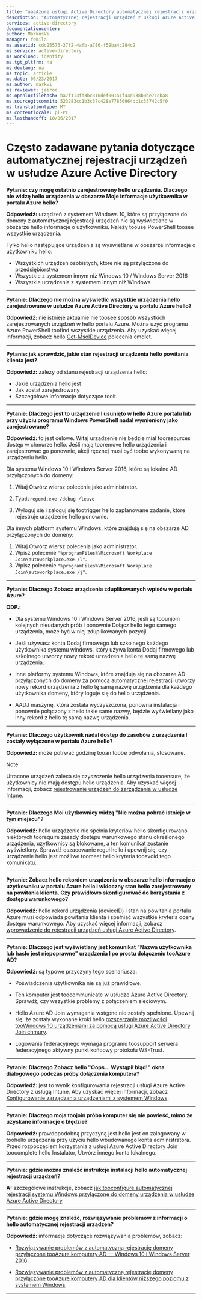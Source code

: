 ```yaml
---
title: "aaaAzure usługi Active Directory automatycznej rejestracji urządzeń — często zadawane pytania | Dokumentacja firmy Microsoft"
description: "Automatycznej rejestracji urządzeń z usługi Azure Active Directory — często zadawane pytania."
services: active-directory
documentationcenter: 
author: MarkusVi
manager: femila
ms.assetid: cdc25576-37f2-4afb-a786-f59ba4c284c2
ms.service: active-directory
ms.workload: identity
ms.tgt_pltfrm: na
ms.devlang: na
ms.topic: article
ms.date: 06/23/2017
ms.author: markvi
ms.reviewer: jairoc
ms.openlocfilehash: ba7f113fd3bc310def001a1f44d938b0be71dba8
ms.sourcegitcommit: 523283cc1b3c37c428e77850964dc1c33742c5f0
ms.translationtype: MT
ms.contentlocale: pl-PL
ms.lasthandoff: 10/06/2017
---
```

# <a name="azure-active-directory-automatic-device-registration-faq"></a>Często zadawane pytania dotyczące automatycznej rejestracji urządzeń w usłudze Azure Active Directory

**Pytanie: czy mogę ostatnio zarejestrowany hello urządzenia. Dlaczego nie widzę hello urządzenia w obszarze Moje informacje użytkownika w portalu Azure hello?**

**Odpowiedź:** urządzeń z systemem Windows 10, które są przyłączone do domeny z automatycznej rejestracji urządzeń nie są wyświetlane w obszarze hello informacje o użytkowniku.
Należy toouse PowerShell toosee wszystkie urządzenia. 

Tylko hello następujące urządzenia są wyświetlane w obszarze informacje o użytkowniku hello:

- Wszystkich urządzeń osobistych, które nie są przyłączone do przedsiębiorstwa 
- Wszystkie z systemem innym niż Windows 10 / Windows Server 2016 
- Wszystkie urządzenia z systemem innym niż Windows 

---

**Pytanie: Dlaczego nie można wyświetlić wszystkie urządzenia hello zarejestrowane w usłudze Azure Active Directory w portalu Azure hello?** 

**Odpowiedź:** nie istnieje aktualnie nie toosee sposób wszystkich zarejestrowanych urządzeń w hello portalu Azure. Można użyć programu Azure PowerShell toofind wszystkie urządzenia. Aby uzyskać więcej informacji, zobacz hello [Get-MsolDevice](/powershell/module/msonline/get-msoldevice?view=azureadps-1.0) polecenia cmdlet.

--- 

**Pytanie: jak sprawdzić, jakie stan rejestracji urządzenia hello powitania klienta jest?**

**Odpowiedź:** zależy od stanu rejestracji urządzenia hello:

- Jakie urządzenia hello jest
- Jak został zarejestrowany 
- Szczegółowe informacje dotyczące tooit. 
 

---

**Pytanie: Dlaczego jest to urządzenie I usunięto w hello Azure portalu lub przy użyciu programu Windows PowerShell nadal wymieniony jako zarejestrowane?**

**Odpowiedź:** to jest celowe. Witaj urządzenie nie będzie miał tooresources dostęp w chmurze hello. Jeśli mają tooremove hello urządzenia i zarejestrować go ponownie, akcji ręcznej musi być toobe wykonywaną na urządzeniu hello. 

Dla systemu Windows 10 i Windows Server 2016, które są lokalne AD przyłączonych do domeny:

1.  Witaj Otwórz wiersz polecenia jako administrator.

2.  Typ`dsregcmd.exe /debug /leave`

3.  Wyloguj się i zaloguj się tootrigger hello zaplanowane zadanie, które rejestruje urządzenie hello ponownie. 

Dla innych platform systemu Windows, które znajdują się na obszarze AD przyłączonych do domeny:

1.  Witaj Otwórz wiersz polecenia jako administrator.
2.  Wpisz polecenie `"%programFiles%\Microsoft Workplace Join\autoworkplace.exe /l"`.
3.  Wpisz polecenie `"%programFiles%\Microsoft Workplace Join\autoworkplace.exe /j"`.

---

**Pytanie: Dlaczego Zobacz urządzenia zduplikowanych wpisów w portalu Azure?**

**ODP.:**

-   Dla systemu Windows 10 i Windows Server 2016, jeśli są toounjoin kolejnych nieudanych prób i ponownie Dołącz hello tego samego urządzenia, może być w niej zduplikowanych pozycji. 

-   Jeśli używasz konta Dodaj firmowego lub szkolnego każdego użytkownika systemu windows, który używa konta Dodaj firmowego lub szkolnego utworzy nowy rekord urządzenia hello tę samą nazwę urządzenia.

-   Inne platformy systemu Windows, które znajdują się na obszarze AD przyłączonych do domeny za pomocą automatycznej rejestracji utworzy nowy rekord urządzenia z hello tę samą nazwę urządzenia dla każdego użytkownika domeny, który loguje się do hello urządzenia. 

-   AADJ maszynę, która została wyczyszczona, ponowna instalacja i ponownie połączony z hello takie same nazwy, będzie wyświetlany jako inny rekord z hello tę samą nazwę urządzenia.

---

**Pytanie: Dlaczego użytkownik nadal dostęp do zasobów z urządzenia I zostały wyłączone w portalu Azure hello?**

**Odpowiedź:** może potrwać godzinę tooan toobe odwołania, stosowane.

>[!Note] 
>Utracone urządzeń zaleca się czyszczenie hello urządzenia tooensure, że użytkownicy nie mają dostępu hello urządzenia. Aby uzyskać więcej informacji, zobacz [rejestrowanie urządzeń do zarządzania w usłudze Intune](https://docs.microsoft.com/intune/deploy-use/enroll-devices-in-microsoft-intune). 


---

**Pytanie: Dlaczego Moi użytkownicy widzą "Nie można pobrać istnieje w tym miejscu"?**

**Odpowiedź:** hello urządzenie nie spełnia kryteriów hello skonfigurowano niektórych toorequire zasady dostępu warunkowego stanu określonego urządzenia, użytkownicy są blokowane, a ten komunikat zostanie wyświetlony. Sprawdź oszacowanie reguł hello i upewnij się, czy urządzenie hello jest możliwe toomeet hello kryteria tooavoid tego komunikatu.

---


**Pytanie: Zobacz hello rekordem urządzenia w obszarze hello informacje o użytkowniku w portalu Azure hello i widoczny stan hello zarejestrowany na powitania klienta. Czy prawidłowo skonfigurować do korzystania z dostępu warunkowego?**

**Odpowiedź:** hello rekord urządzenia (deviceID) i stan na powitania portalu Azure musi odpowiada powitania klienta i spełniać wszystkie kryteria oceny dostępu warunkowego. Aby uzyskać więcej informacji, zobacz [wprowadzenie do rejestracji urządzeń usługi Azure Active Directory](active-directory-device-registration.md).

---

**Pytanie: Dlaczego jest wyświetlany jest komunikat "Nazwa użytkownika lub hasło jest niepoprawne" urządzenia I po prostu dołączeniu tooAzure AD?**

**Odpowiedź:** są typowe przyczyny tego scenariusza:

- Poświadczenia użytkownika nie są już prawidłowe.

- Ten komputer jest toocommunicate w usłudze Azure Active Directory. Sprawdź, czy wszystkie problemy z połączeniem sieciowym.

- Hello Azure AD Join wymagania wstępne nie zostały spełnione. Upewnij się, że zostały wykonane kroki hello [rozszerzanie możliwości tooWindows 10 urządzeniami za pomocą usługi Azure Active Directory Join chmury](active-directory-azureadjoin-overview.md).  

- Logowania federacyjnego wymaga programu toosupport serwera federacyjnego aktywny punkt końcowy protokołu WS-Trust. 

---

**Pytanie: Dlaczego Zobacz hello "Oops... Wystąpił błąd!" okna dialogowego podczas próby dołączenia komputera?**

**Odpowiedź:** jest to wynik konfigurowania rejestracji usługi Azure Active Directory z usługą Intune. Aby uzyskać więcej informacji, zobacz [Konfigurowanie zarządzania urządzeniami z systemem Windows](https://docs.microsoft.com/intune/deploy-use/set-up-windows-device-management-with-microsoft-intune#azure-active-directory-enrollment).  

---

**Pytanie: Dlaczego moja toojoin próba komputer się nie powieść, mimo że uzyskane informacje o błędzie?**

**Odpowiedź:** prawdopodobną przyczyną jest hello jest on zalogowany w toohello urządzenia przy użyciu hello wbudowanego konta administratora. Przed rozpoczęciem korzystania z usługi Azure Active Directory Join toocomplete hello Instalator, Utwórz innego konta lokalnego. 

---

**Pytanie: gdzie można znaleźć instrukcje instalacji hello automatycznej rejestracji urządzeń?**

**A:** szczegółowe instrukcje, zobacz [jak tooconfigure automatycznej rejestracji systemu Windows przyłączone do domeny urządzenia w usłudze Azure Active Directory](active-directory-conditional-access-automatic-device-registration-setup.md)

---

**Pytanie: gdzie mogę znaleźć, rozwiązywanie problemów z informacji o hello automatycznej rejestracji urządzeń?**

**Odpowiedź:** informacje dotyczące rozwiązywania problemów, zobacz:

- [Rozwiązywanie problemów z automatyczną rejestrację domeny przyłączone tooAzure komputery AD — Windows 10 i Windows Server 2016](active-directory-device-registration-troubleshoot-windows.md)

- [Rozwiązywanie problemów z automatyczną rejestrację domeny przyłączone tooAzure komputery AD dla klientów niższego poziomu z systemem Windows](active-directory-device-registration-troubleshoot-windows-legacy.md)
 
---

